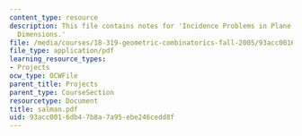 ```yaml
---
content_type: resource
description: This file contains notes for 'Incidence Problems in Plane and Higher
  Dimensions.'
file: /media/courses/18-319-geometric-combinatorics-fall-2005/93acc0016db47b8a7a95ebe246cedd8f_salman.pdf
file_type: application/pdf
learning_resource_types:
- Projects
ocw_type: OCWFile
parent_title: Projects
parent_type: CourseSection
resourcetype: Document
title: salman.pdf
uid: 93acc001-6db4-7b8a-7a95-ebe246cedd8f
---
```

